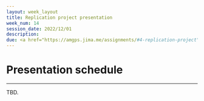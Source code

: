 ```yaml
---
layout: week_layout
title: Replication project presentation
week_num: 14
session_date: 2022/12/01
description:
due: <a href="https://amgps.jima.me/assignments/#4-replication-project">Presentation of replication (10 pts); verification report (10 pts); replication report (final, due the following week; 20 pts)</a>
---
```


# Presentation schedule
---

TBD.